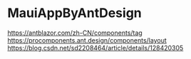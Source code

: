 # MauiAppByAntDesign
https://antblazor.com/zh-CN/components/tag
https://procomponents.ant.design/components/layout
https://blog.csdn.net/sd2208464/article/details/128420305

